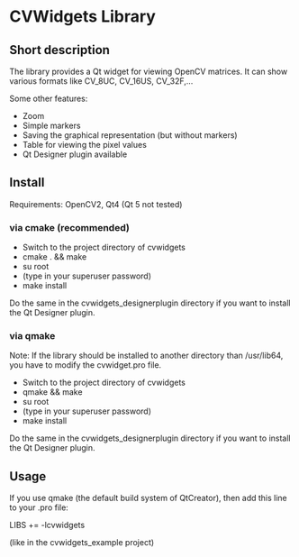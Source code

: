CVWidgets Library
=================

## Short description
The library provides a Qt widget for viewing OpenCV matrices. It can show various formats like CV_8UC, CV_16US, CV_32F,...

Some other features:

* Zoom
* Simple markers
* Saving the graphical representation (but without markers)
* Table for viewing the pixel values
* Qt Designer plugin available

## Install
Requirements: OpenCV2, Qt4 (Qt 5 not tested)

### via cmake (recommended)

* Switch to the project directory of cvwidgets
* cmake . && make
* su root
* (type in your superuser password)
* make install

Do the same in the cvwidgets_designerplugin directory if you want to install the Qt Designer plugin.

### via qmake

Note: If the library should be installed to another directory than /usr/lib64, you have to modify the cvwidget.pro file.

* Switch to the project directory of cvwidgets
* qmake && make
* su root
* (type in your superuser password)
* make install

Do the same in the cvwidgets_designerplugin directory if you want to install the Qt Designer plugin.

## Usage
If you use qmake (the default build system of QtCreator), then add this line to your .pro file:

LIBS += -lcvwidgets

(like in the cvwidgets_example project)